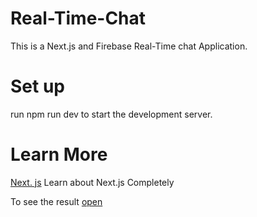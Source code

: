 # Real-Time-Chat
This is a Next.js and Firebase Real-Time chat Application.
# Set up
run npm run dev to start the development server.
# Learn More
[Next. js](https://nextjs.org/learn/foundations/about-nextjs) Learn about Next.js Completely

To see the result [open](http://localhost:3000/login) 
